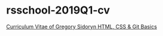 # rsschool-2019Q1-cv
[Curriculum Vitae of Gregory Sidoryn HTML, CSS & Git Basics](https://grerin.github.io/grerin.github.io/RollingScopes/index.html)
